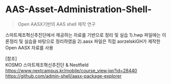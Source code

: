 # AAS-Asset-Administration-Shell-

> Open AASX기반의 AAS shell 제작 연구


스마트제조혁신추진단에서 제공하는 자료를 기반으로 정리 및 실습
 1).hwp 파일에는 이론정리 및 실습을 바탕으로 정리하였음
 2).aasx 파일은 직접 aorzelskiGH가 제작한 Open AASX 자료를 사용


[참조]  
 KOSMO 스마트제조혁신추진단 & Nestfield  
 https://www.nextcampus.kr/mobile/course_view.jsp?id=28440
 https://github.com/admin-shell/aasx-package-explorer
